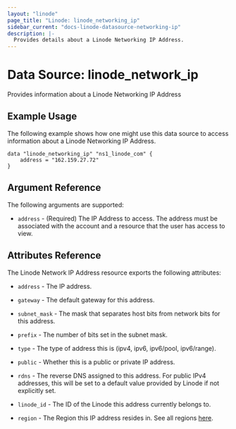 ```yaml
---
layout: "linode"
page_title: "Linode: linode_networking_ip"
sidebar_current: "docs-linode-datasource-networking-ip"
description: |-
  Provides details about a Linode Networking IP Address.
---
```


# Data Source: linode\_network\_ip

Provides information about a Linode Networking IP Address

## Example Usage

The following example shows how one might use this data source to access information about a Linode Networking IP Address.

```hcl
data "linode_networking_ip" "ns1_linode_com" {
    address = "162.159.27.72"
}
```

## Argument Reference

The following arguments are supported:

* `address` - (Required) The IP Address to access.  The address must be associated with the account and a resource that the user has access to view.

## Attributes Reference

The Linode Network IP Address resource exports the following attributes:

* `address` - The IP address.

* `gateway` - The default gateway for this address.

* `subnet_mask` - The mask that separates host bits from network bits for this address.

* `prefix` - The number of bits set in the subnet mask.

* `type` - The type of address this is (ipv4, ipv6, ipv6/pool, ipv6/range).

* `public` - Whether this is a public or private IP address.

* `rdns` - The reverse DNS assigned to this address. For public IPv4 addresses, this will be set to a default value provided by Linode if not explicitly set.

* `linode_id` - The ID of the Linode this address currently belongs to.

* `region` - The Region this IP address resides in. See all regions [here](https://api.linode.com/v4/regions).
